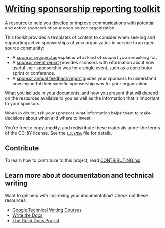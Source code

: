 # [Writing sponsorship reporting toolkit](https://github.com/google/opendocs/blob/main/sponsorship/README.md)

A resource to help you develop or improve communications with potential and active sponsors of your open source organization. 

This toolkit provides a templates of content to consider when seeking and supporting active sponsorships of your organization in service to an open source community:

- A [sponsor prospectus](sponsor-prospectus.md) explains what kind of support you are asking for.
- A [sponsor event report](sponsor-event-report.md) provides sponsors with information about how useful their sponsorship was for a single event, such as a contributor sprint or conference.
- A [sponsor annual feedback report](sponsor-annual-feedback) guides your sponsors to understand how impactful their specific sponsorship was for your organization.

What you include in your documents, and how you present that will depend on the resources available to you as well as the information that is important to your sponsors.

When in doubt, ask your sponsors what information helps them to make decisions about when and where to invest.

You’re free to copy, modify, and redistribute these materials under the terms of the CC-BY license. See the [`LICENSE`](../LICENSE) file for details.

## Contribute

To learn how to contribute to this project, read [CONTRIBUTING.md](../CONTRIBUTING.md).

## Learn more about documentation and technical writing

Want to get help with improving your documentation? Check out these resources:

- [Google Technical Writing Courses](https://developers.google.com/tech-writing)
- [Write the Docs](https://www.writethedocs.org/)
- [The Good Docs Project](https://thegooddocsproject.dev/)